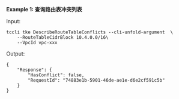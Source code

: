 **Example 1: 查询路由表冲突列表**



Input: 

```
tccli tke DescribeRouteTableConflicts --cli-unfold-argument  \
    --RouteTableCidrBlock 10.4.0.0/16\
    --VpcId vpc-xxx
```

Output: 
```
{
    "Response": {
        "HasConflict": false,
        "RequestId": "74883e1b-5901-46de-ae1e-d6e2cf591c5b"
    }
}
```

